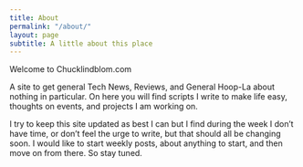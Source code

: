 ```yaml
---
title: About
permalink: "/about/"
layout: page
subtitle: A little about this place
---
```


Welcome to Chucklindblom.com

A site to get general Tech News, Reviews, and General Hoop-La about nothing in particular. On here you will find scripts I write to make life easy, thoughts on events, and projects I am working on.

I try to keep this site updated as best I can but I find during the week I don’t have time, or don’t feel the urge to write, but that should all be changing soon. I would like to start weekly posts, about anything to start, and then move on from there. So stay tuned.
